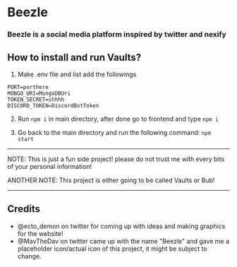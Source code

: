 # Beezle

### Beezle is a social media platform inspired by twitter and nexify

## How to install and run Vaults?

1. Make .env file and list add the followings

```
PORT=porthere
MONGO_URI=MongoDBUri
TOKEN_SECRET=shhhh
DISCORD_TOKEN=DiscordBotToken
```

2. Run `npm i` in main directory, after done go to frontend and type `npm i`

3. Go back to the main directory and run the following command: `npm start`

---

NOTE: This is just a fun side project! please do not trust me with every bits of your personal information!

ANOTHER NOTE: This project is either going to be called Vaults or Bub!

---

## Credits

- @ecto_demon on twitter for coming up with ideas and making graphics for the website!
- @MavTheDav on twitter came up with the name "Beezle" and gave me a placeholder icon/actual icon of this project, it might be subject to change.
